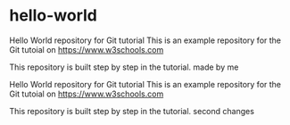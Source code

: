 # hello-world
Hello World repository for Git tutorial
This is an example repository for the Git tutoial on https://www.w3schools.com

This repository is built step by step in the tutorial.
made by me

Hello World repository for Git tutorial
This is an example repository for the Git tutoial on https://www.w3schools.com

This repository is built step by step in the tutorial.
second changes
